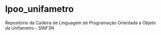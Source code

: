 # lpoo_unifametro
Repositório da Cadeira de Linguagem de Programação Orientada a Objeto da Unifametro - SINF3N
